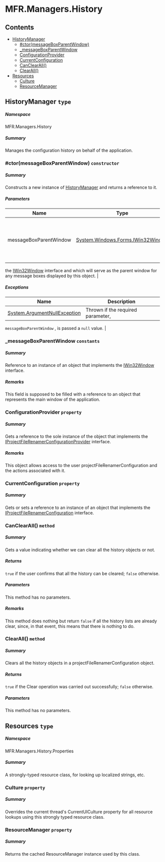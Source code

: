 <a name='assembly'></a>
# MFR.Managers.History

## Contents

- [HistoryManager](#T-MFR-Managers-History-HistoryManager 'MFR.Managers.History.HistoryManager')
  - [#ctor(messageBoxParentWindow)](#M-MFR-Managers-History-HistoryManager-#ctor-System-Windows-Forms-IWin32Window- 'MFR.Managers.History.HistoryManager.#ctor(System.Windows.Forms.IWin32Window)')
  - [_messageBoxParentWindow](#F-MFR-Managers-History-HistoryManager-_messageBoxParentWindow 'MFR.Managers.History.HistoryManager._messageBoxParentWindow')
  - [ConfigurationProvider](#P-MFR-Managers-History-HistoryManager-ConfigurationProvider 'MFR.Managers.History.HistoryManager.ConfigurationProvider')
  - [CurrentConfiguration](#P-MFR-Managers-History-HistoryManager-CurrentConfiguration 'MFR.Managers.History.HistoryManager.CurrentConfiguration')
  - [CanClearAll()](#M-MFR-Managers-History-HistoryManager-CanClearAll 'MFR.Managers.History.HistoryManager.CanClearAll')
  - [ClearAll()](#M-MFR-Managers-History-HistoryManager-ClearAll 'MFR.Managers.History.HistoryManager.ClearAll')
- [Resources](#T-MFR-Managers-History-Properties-Resources 'MFR.Managers.History.Properties.Resources')
  - [Culture](#P-MFR-Managers-History-Properties-Resources-Culture 'MFR.Managers.History.Properties.Resources.Culture')
  - [ResourceManager](#P-MFR-Managers-History-Properties-Resources-ResourceManager 'MFR.Managers.History.Properties.Resources.ResourceManager')

<a name='T-MFR-Managers-History-HistoryManager'></a>
## HistoryManager `type`

##### Namespace

MFR.Managers.History

##### Summary

Manages the configuration history on behalf of the application.

<a name='M-MFR-Managers-History-HistoryManager-#ctor-System-Windows-Forms-IWin32Window-'></a>
### #ctor(messageBoxParentWindow) `constructor`

##### Summary

Constructs a new instance of
[HistoryManager](#T-MFR-HistoryManager 'MFR.HistoryManager')
and returns a
reference to it.

##### Parameters

| Name | Type | Description |
| ---- | ---- | ----------- |
| messageBoxParentWindow | [System.Windows.Forms.IWin32Window](http://msdn.microsoft.com/query/dev14.query?appId=Dev14IDEF1&l=EN-US&k=k:System.Windows.Forms.IWin32Window 'System.Windows.Forms.IWin32Window') | (Required.) Reference to an instance of an object that implements
the [IWin32Window](http://msdn.microsoft.com/query/dev14.query?appId=Dev14IDEF1&l=EN-US&k=k:System.Windows.Forms.IWin32Window 'System.Windows.Forms.IWin32Window') interface and
which will serve as the parent window for any message boxes
displayed by this object. |

##### Exceptions

| Name | Description |
| ---- | ----------- |
| [System.ArgumentNullException](http://msdn.microsoft.com/query/dev14.query?appId=Dev14IDEF1&l=EN-US&k=k:System.ArgumentNullException 'System.ArgumentNullException') | Thrown if the required parameter,
`messageBoxParentWindow`
, is passed a `null` value. |

<a name='F-MFR-Managers-History-HistoryManager-_messageBoxParentWindow'></a>
### _messageBoxParentWindow `constants`

##### Summary

Reference to an instance of an object that implements the
[IWin32Window](http://msdn.microsoft.com/query/dev14.query?appId=Dev14IDEF1&l=EN-US&k=k:System.Windows.Forms.IWin32Window 'System.Windows.Forms.IWin32Window')
interface.

##### Remarks

This field is supposed to be filled with a reference to an object
that represents the main window of the application.

<a name='P-MFR-Managers-History-HistoryManager-ConfigurationProvider'></a>
### ConfigurationProvider `property`

##### Summary

Gets a reference to the sole instance of the object that implements the
[IProjectFileRenamerConfigurationProvider](#T-MFR-Settings-Configuration-Providers-Interfaces-IProjectFileRenamerConfigurationProvider 'MFR.Settings.Configuration.Providers.Interfaces.IProjectFileRenamerConfigurationProvider')
interface.

##### Remarks

This object allows access to the user projectFileRenamerConfiguration and the
actions
associated with it.

<a name='P-MFR-Managers-History-HistoryManager-CurrentConfiguration'></a>
### CurrentConfiguration `property`

##### Summary

Gets or sets a reference to an instance of an object that implements
the
[IProjectFileRenamerConfiguration](#T-MFR-Settings-Configuration-Interfaces-IProjectFileRenamerConfiguration 'MFR.Settings.Configuration.Interfaces.IProjectFileRenamerConfiguration')
interface.

<a name='M-MFR-Managers-History-HistoryManager-CanClearAll'></a>
### CanClearAll() `method`

##### Summary

Gets a value indicating whether we can clear all the history objects
or not.

##### Returns

`true` if the user confirms that all the history can
be cleared; `false` otherwise.

##### Parameters

This method has no parameters.

##### Remarks

This method does nothing but return `false` if all
the history lists are already clear, since, in that event, this
means that there is nothing to do.

<a name='M-MFR-Managers-History-HistoryManager-ClearAll'></a>
### ClearAll() `method`

##### Summary

Clears all the history objects in a projectFileRenamerConfiguration object.

##### Returns

`true` if the Clear operation was carried out
successfully; `false` otherwise.

##### Parameters

This method has no parameters.

<a name='T-MFR-Managers-History-Properties-Resources'></a>
## Resources `type`

##### Namespace

MFR.Managers.History.Properties

##### Summary

A strongly-typed resource class, for looking up localized strings, etc.

<a name='P-MFR-Managers-History-Properties-Resources-Culture'></a>
### Culture `property`

##### Summary

Overrides the current thread's CurrentUICulture property for all
  resource lookups using this strongly typed resource class.

<a name='P-MFR-Managers-History-Properties-Resources-ResourceManager'></a>
### ResourceManager `property`

##### Summary

Returns the cached ResourceManager instance used by this class.
